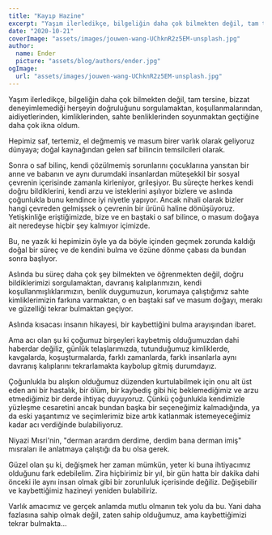 ```yaml
---
title: "Kayıp Hazine"
excerpt: "Yaşım ilerledikçe, bilgeliğin daha çok bilmekten değil, tam tersine, bizzat deneyimlemediği herşeyin doğruluğunu sorgulamaktan, koşullanmalarından, aidiyetlerinden, kimliklerinden, sahte benliklerinden soyunmaktan geçtiğine daha çok ikna oldum."
date: "2020-10-21"
coverImage: "assets/images/jouwen-wang-UChknR2z5EM-unsplash.jpg"
author:
  name: Ender
  picture: "assets/blog/authors/ender.jpg"
ogImage:
  url: "assets/images/jouwen-wang-UChknR2z5EM-unsplash.jpg"
---
```


Yaşım ilerledikçe, bilgeliğin daha çok bilmekten değil, tam tersine, bizzat deneyimlemediği herşeyin doğruluğunu sorgulamaktan, koşullanmalarından, aidiyetlerinden, kimliklerinden, sahte benliklerinden soyunmaktan geçtiğine daha çok ikna oldum.

Hepimiz saf, tertemiz, el değmemiş ve masum birer varlık olarak geliyoruz dünyaya; doğal kaynağından gelen saf bilincin temsilcileri olarak.

Sonra o saf bilinç, kendi çözülmemiş sorunlarını çocuklarına yansıtan bir anne ve babanın ve aynı durumdaki insanlardan müteşekkil bir sosyal çevrenin içerisinde zamanla kirleniyor, grileşiyor. Bu süreçte herkes kendi doğru bildiklerini, kendi arzu ve isteklerini aşılıyor bizlere ve aslında çoğunlukla bunu kendince iyi niyetle yapıyor. Ancak nihali olarak bizler hangi çevreden gelmişsek o çevrenin bir ürünü haline dönüşüyoruz. Yetişkinliğe eriştiğimizde, bize ve en baştaki o saf bilince, o masum doğaya ait neredeyse hiçbir şey kalmıyor içimizde.

Bu, ne yazık ki hepimizin öyle ya da böyle içinden geçmek zorunda kaldığı doğal bir süreç ve de kendini bulma ve özüne dönme çabası da bundan sonra başlıyor.

Aslında bu süreç daha çok şey bilmekten ve öğrenmekten değil, doğru bildiklerimizi sorgulamaktan, davranış kalıplarımızın, kendi koşullanmışlıklarımızın, benlik duygumuzun, korumaya çalıştığımız sahte kimliklerimizin farkına varmaktan, o en baştaki saf ve masum doğayı, merakı ve güzelliği tekrar bulmaktan geçiyor.

Aslında kısacası insanın hikayesi, bir kaybettiğini bulma arayışından ibaret.

Ama acı olan şu ki çoğumuz birşeyleri kaybetmiş olduğumuzdan dahi haberdar değiliz, günlük telaşlarımızda, tutunduğumuz kimliklerde, kavgalarda, koşuşturmalarda, farklı zamanlarda, farklı insanlarla aynı davranış kalıplarını tekrarlamakta kaybolup gitmiş durumdayız.

Çoğunlukla bu alışkın olduğumuz düzenden kurtulabilmek için onu alt üst eden ani bir hastalık, bir ölüm, bir kaybediş gibi hiç beklemediğimiz ve arzu etmediğimiz bir derde ihtiyaç duyuyoruz. Çünkü çoğunlukla kendimizle yüzleşme cesaretini ancak bundan başka bir seçeneğimiz kalmadığında, ya da eski yaşantımız ve seçimlerimiz bize artık katlanmak istemeyeceğimiz kadar acı verdiğinde bulabiliyoruz.

Niyazi Mısri'nin, "derman arardım derdime, derdim bana derman imiş" mısraları ile anlatmaya çalıştığı da bu olsa gerek.

Güzel olan şu ki, değişmek her zaman mümkün, yeter ki buna ihtiyacımız olduğunu fark edebilelim. Zira hiçbirimiz bir yıl, bir gün hatta bir dakika dahi önceki ile aynı insan olmak gibi bir zorunluluk içerisinde değiliz. Değişebilir ve kaybettiğimiz hazineyi yeniden bulabiliriz.

Varlık amacımız ve gerçek anlamda mutlu olmanın tek yolu da bu. Yani daha fazlasına sahip olmak değil, zaten sahip olduğumuz, ama kaybettiğimizi tekrar bulmakta...
